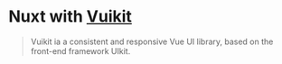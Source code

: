 # Nuxt with [Vuikit](https://vuikit.js.org)

> Vuikit ia a consistent and responsive Vue UI library, based on the front-end framework UIkit.
